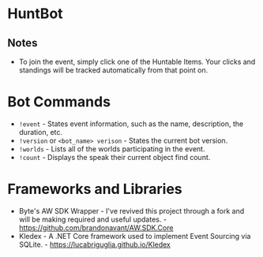 # HuntBot

## Notes

- To join the event, simply click one of the Huntable Items. Your clicks and standings will be tracked automatically from that point on.

# Bot Commands

- `!event` - States event information, such as the name, description, the duration, etc.
- `!version` or `<bot_name> verison` - States the current bot version.
- `!worlds` - Lists all of the worlds participating in the event.
- `!count` - Displays the speak their current object find count.

# Frameworks and Libraries

- Byte's AW SDK Wrapper - I've revived this project through a fork and will be making required and useful updates. - https://github.com/brandonavant/AW.SDK.Core
- Kledex - A .NET Core framework used to implement Event Sourcing via SQLite. - https://lucabriguglia.github.io/Kledex